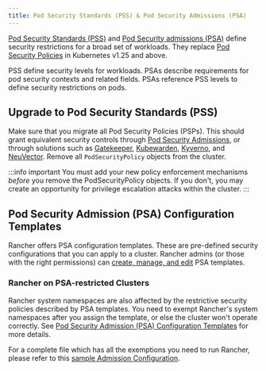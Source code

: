 ```yaml
---
title: Pod Security Standards (PSS) & Pod Security Admissions (PSA)
---
```


[Pod Security Standards (PSS)](https://kubernetes.io/docs/concepts/security/pod-security-standards/) and [Pod Security admissions (PSA)](https://kubernetes.io/docs/concepts/security/pod-security-admission/) define security restrictions for a broad set of workloads. They replace [Pod Security Policies](https://kubernetes.io/docs/concepts/security/pod-security-policy/) in Kubernetes v1.25 and above.

PSS define security levels for workloads. PSAs describe requirements for pod security contexts and related fields. PSAs reference PSS levels to define security restrictions on pods.

## Upgrade to Pod Security Standards (PSS)

Make sure that you migrate all Pod Security Policies (PSPs). This should grant equivalent security controls through [Pod Security Admissions](https://kubernetes.io/docs/concepts/security/pod-security-admission/), or through solutions such as [Gatekeeper](https://github.com/open-policy-agent/gatekeeper), [Kubewarden](https://www.kubewarden.io/), [Kyverno](https://kyverno.io/), and [NeuVector](https://neuvector.com/). Remove all `PodSecurityPolicy` objects from the cluster.

:::info important
You must add your new policy enforcement mechanisms _before_ you remove the PodSecurityPolicy objects. If you don't, you may create an opportunity for privilege escalation attacks within the cluster.
:::

## Pod Security Admission (PSA) Configuration Templates

Rancher offers PSA configuration templates. These are pre-defined security configurations that you can apply to a cluster. Rancher admins (or those with the right permissions) can [create, manage, and edit](./psa-config-templates.md) PSA templates.

### Rancher on PSA-restricted Clusters

Rancher system namespaces are also affected by the restrictive security policies described by PSA templates. You need to exempt Rancher's system namespaces after you assign the template, or else the cluster won't operate correctly. See [Pod Security Admission (PSA) Configuration Templates](./psa-config-templates.md#exempting-required-rancher-namespaces) for more details.

For a complete file which has all the exemptions you need to run Rancher, please refer to this [sample Admission Configuration](../../../reference-guides/rancher-security/psa-restricted-exemptions.md).
